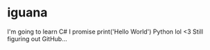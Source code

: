 # iguana
I'm going to learn C# I promise
print('Hello World')
Python lol <3
Still figuring out GitHub...

